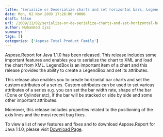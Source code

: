 ```yaml
---
title: 'Serialize or Deserialize charts and set horizontal bars, LegendBox and custom attributes in your Java applications'
date: Mon, 02 Nov 2009 17:26:00 +0000
draft: false
url: /2009/11/02/serialize-or-de-serialize-charts-and-set-horizontal-bars-legendbox-and-custom-attributes-in-your-java-applications/
author: Muhammad Ijaz
summary: ''
tags: []
categories: ['Aspose.Total Product Family']
---
```


Aspose.Report for Java 1.1.0 has been released. This release includes some important features and enables you to serialize the chart to XML and load the chart from XML. LegendBox is an important item of a chart and this release provides the ability to create a LegendBox and set its attributes.

This release also enables you to create horizontal bar charts and set the custom attributes of a series. Custom attributes can be used to set various attributes of a series e.g. you can set the bar width rate, shape of the bar (Cone or Cylinder etc), if the bar will be stacked or side by side and some other important attributes.

Moreover, this release includes properties related to the positioning of the axis lines and the most recent bug fixes.

To view a list of new features and fixes and to download Aspose.Report for Java 1.1.0, please visit [Download Page][1].




[1]: http://www.aspose.com/community/files/72/java-components/aspose.report-for-java/default.aspx




